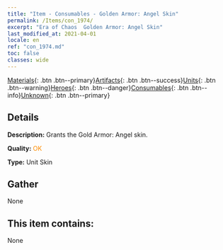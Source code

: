 ```yaml
---
title: "Item - Consumables - Golden Armor: Angel Skin"
permalink: /Items/con_1974/
excerpt: "Era of Chaos  Golden Armor: Angel Skin"
last_modified_at: 2021-04-01
locale: en
ref: "con_1974.md"
toc: false
classes: wide
---
```

 [Materials](/Items/){: .btn .btn--primary}[Artifacts](/Items/Artifacts/){: .btn .btn--success}[Units](/Items/Units/){: .btn .btn--warning}[Heroes](/Items/Heroes/){: .btn .btn--danger}[Consumables](/Items/Consumables/){: .btn .btn--info}[Unknown](/Items/Unknown/){: .btn .btn--primary}

## Details
 **Description:** Grants the Gold Armor: Angel skin.

 **Quality:** <span style="color: #FF8C00">OK</span>

 **Type:** Unit Skin

## Gather

  None

## This item contains:

  None

